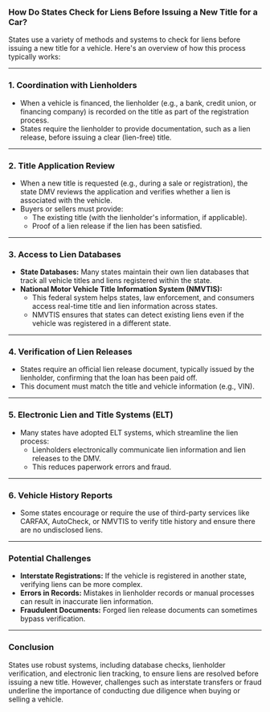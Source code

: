 ### How Do States Check for Liens Before Issuing a New Title for a Car?

States use a variety of methods and systems to check for liens before issuing a new title for a vehicle. Here's an overview of how this process typically works:

---

### **1. Coordination with Lienholders**
- When a vehicle is financed, the lienholder (e.g., a bank, credit union, or financing company) is recorded on the title as part of the registration process.
- States require the lienholder to provide documentation, such as a lien release, before issuing a clear (lien-free) title.

---

### **2. Title Application Review**
- When a new title is requested (e.g., during a sale or registration), the state DMV reviews the application and verifies whether a lien is associated with the vehicle.
- Buyers or sellers must provide:
    - The existing title (with the lienholder's information, if applicable).
    - Proof of a lien release if the lien has been satisfied.

---

### **3. Access to Lien Databases**
- **State Databases:** Many states maintain their own lien databases that track all vehicle titles and liens registered within the state.
- **National Motor Vehicle Title Information System (NMVTIS):**
    - This federal system helps states, law enforcement, and consumers access real-time title and lien information across states.
    - NMVTIS ensures that states can detect existing liens even if the vehicle was registered in a different state.

---

### **4. Verification of Lien Releases**
- States require an official lien release document, typically issued by the lienholder, confirming that the loan has been paid off.
- This document must match the title and vehicle information (e.g., VIN).

---

### **5. Electronic Lien and Title Systems (ELT)**
- Many states have adopted ELT systems, which streamline the lien process:
    - Lienholders electronically communicate lien information and lien releases to the DMV.
    - This reduces paperwork errors and fraud.

---

### **6. Vehicle History Reports**
- Some states encourage or require the use of third-party services like CARFAX, AutoCheck, or NMVTIS to verify title history and ensure there are no undisclosed liens.

---

### **Potential Challenges**
- **Interstate Registrations:** If the vehicle is registered in another state, verifying liens can be more complex.
- **Errors in Records:** Mistakes in lienholder records or manual processes can result in inaccurate lien information.
- **Fraudulent Documents:** Forged lien release documents can sometimes bypass verification.

---

### **Conclusion**
States use robust systems, including database checks, lienholder verification, and electronic lien tracking, to ensure liens are resolved before issuing a new title. However, challenges such as interstate transfers or fraud underline the importance of conducting due diligence when buying or selling a vehicle.